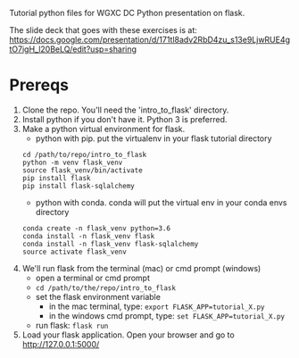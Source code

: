 Tutorial python files for WGXC DC Python presentation on flask.

The slide deck that goes with these exercises is at: https://docs.google.com/presentation/d/171tl8adv2RbD4zu_s13e9LjwRUE4gtO7igH_l20BeLQ/edit?usp=sharing

# Prereqs
1. Clone the repo. You'll need the 'intro_to_flask' directory.
1. Install python if you don't have it. Python 3 is preferred.
1. Make a python virtual environment for flask.
    * python with pip. put the virtualenv in your flask tutorial directory
    ```
    cd /path/to/repo/intro_to_flask
    python -m venv flask_venv
    source flask_venv/bin/activate
    pip install flask
    pip install flask-sqlalchemy
    ```
    * python with conda. conda will put the virtual env in your conda envs directory
    ```
    conda create -n flask_venv python=3.6
    conda install -n flask_venv flask
    conda install -n flask_venv flask-sqlalchemy
    source activate flask_venv
	  ```
1. We'll run flask from the terminal (mac) or cmd prompt (windows)
   * open a terminal or cmd prompt
   * `cd /path/to/the/repo/intro_to_flask`
   * set the flask environment variable
     * in the mac terminal, type: `export FLASK_APP=tutorial_X.py`
     * in the windows cmd prompt, type: `set FLASK_APP=tutorial_X.py`
   * run flask: `flask run`
1. Load your flask application. Open your browser and go to http://127.0.0.1:5000/
